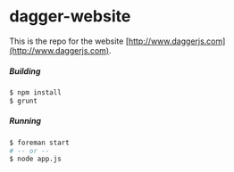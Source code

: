 
# dagger-website

This is the repo for the website [http://www.daggerjs.com](http://www.daggerjs.com).

##### Building

```bash
$ npm install
$ grunt
```

##### Running

```bash
$ foreman start
# -- or --
$ node app.js
```
